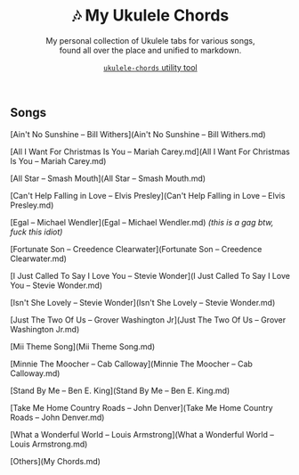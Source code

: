 <div align="center">
	<h1>🎶 My Ukulele Chords</h1>
	<p>
		My personal collection of Ukulele tabs for various songs,<br> found all over the place and unified to markdown. 
	</p>
	<p>
    <a href="https://github.com/capevace/ukulele-chords"><code>ukulele-chords</code> utility tool</a>
	</p>
</div>
<br>

## Songs

[Ain't No Sunshine – Bill Withers](Ain't No Sunshine – Bill Withers.md)

[All I Want For Christmas Is You – Mariah Carey.md](All I Want For Christmas Is You – Mariah Carey.md)

[All Star – Smash Mouth](All Star – Smash Mouth.md)

[Can't Help Falling in Love – Elvis Presley](Can't Help Falling in Love – Elvis Presley.md)

[Egal – Michael Wendler](Egal – Michael Wendler.md) *(this is a gag btw, fuck this idiot)*

[Fortunate Son – Creedence Clearwater](Fortunate Son – Creedence Clearwater.md)

[I Just Called To Say I Love You – Stevie Wonder](I Just Called To Say I Love You – Stevie Wonder.md)

[Isn't She Lovely – Stevie Wonder](Isn't She Lovely – Stevie Wonder.md)

[Just The Two Of Us – Grover Washington Jr](Just The Two Of Us – Grover Washington Jr.md)

[Mii Theme Song](Mii Theme Song.md)

[Minnie The Moocher – Cab Calloway](Minnie The Moocher – Cab Calloway.md)

[Stand By Me – Ben E. King](Stand By Me – Ben E. King.md)

[Take Me Home Country Roads – John Denver](Take Me Home Country Roads – John Denver.md)

[What a Wonderful World – Louis Armstrong](What a Wonderful World – Louis Armstrong.md)



[Others](My Chords.md)

